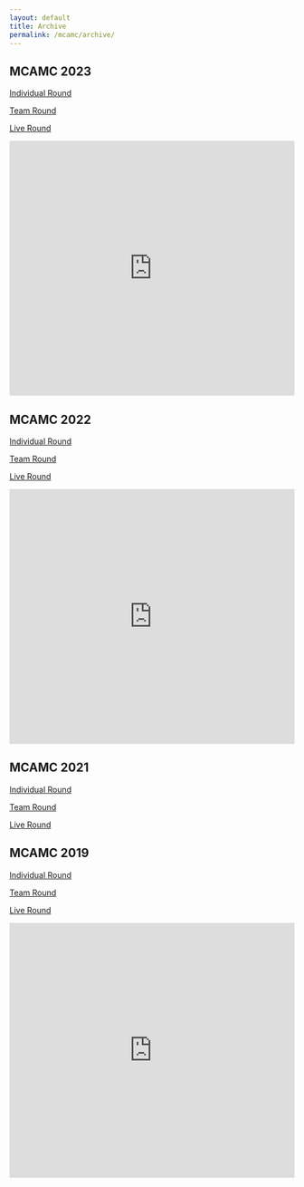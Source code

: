 ```yaml
---
layout: default
title: Archive
permalink: /mcamc/archive/
---
```

## MCAMC 2023

[Individual Round](/pdf/2023/Individual_2023.pdf)

[Team Round](/pdf/2023/Team_2023.pdf)

[Live Round](/pdf/2023/Live_2023.pdf)

<iframe src="https://docs.google.com/presentation/d/e/2PACX-1vSID6YhPIC9s9y-LYmdgMV51cJjFiIWNGRLuNi0ZoYSv4R4z7wOlQxXjNoqSccqousqg_YgUs_CErUS/embed?start=false&loop=false&delayms=60000" frameborder="0" width="100%" height="450" allowfullscreen="true" mozallowfullscreen="true" webkitallowfullscreen="true"></iframe>

## MCAMC 2022

[Individual Round](/pdf/2022/Individual_2022.pdf)

[Team Round](/pdf/2022/Team_2022.pdf)

[Live Round](/pdf/2022/Live_2022.pdf)

<iframe src="https://docs.google.com/presentation/d/e/2PACX-1vT8Fi9ZttDLtopnEL1UJLvVHibtKKvnS8aefG0Eo4xx-tbD58Cf1MCiHKBtSoQE-EXXDQqDyznZ_qsJ/embed?start=false&loop=false&delayms=60000" frameborder="0" width="100%" height="450" allowfullscreen="true" mozallowfullscreen="true" webkitallowfullscreen="true"></iframe>

## MCAMC 2021

[Individual Round](/pdf/2021/Individual_2021.pdf)

[Team Round](/pdf/2021/Team_2021.pdf)

[Live Round](/pdf/2021/Live_2021.pdf)

## MCAMC 2019

[Individual Round](/pdf/2019/Individual_2019.pdf)

[Team Round](/pdf/2019/Team_2019.pdf)

[Live Round](/pdf/2019/Live_2019.pdf)

<iframe src="https://docs.google.com/presentation/d/e/2PACX-1vSwwefFir6Rl8wdDYr-s3hHGMKpOE1O_GzfjF1_cZl9ODLL9Jm1r7b_5_uJGhMmSEfG0eyzwyXFRUkQ/embed?start=false&amp;loop=true&amp;delayms=5000" frameborder="0" width="100%" height="450" allowfullscreen="true" mozallowfullscreen="true" webkitallowfullscreen="true"></iframe>
